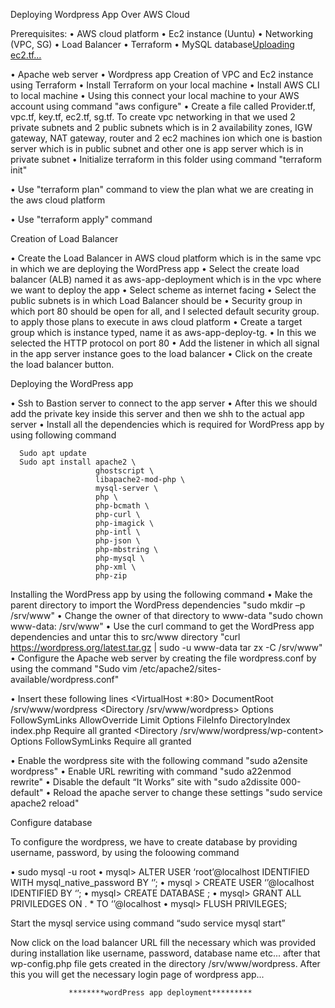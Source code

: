 Deploying Wordpress App Over AWS Cloud


Prerequisites:
•  AWS cloud platform
•  Ec2 instance (Uuntu)
•  Networking (VPC, SG)
•  Load Balancer
•  Terraform
•  MySQL database[Uploading ec2.tf…]()

•  Apache web server
•  Wordpress app
Creation of VPC and Ec2 instance using Terraform
• Install Terraform on your local machine
• Install AWS CLI to local machine
• Using this connect your local machine to your AWS account using command "aws configure"
• Create a file called Provider.tf, vpc.tf, key.tf, ec2.tf, sg.tf. To create vpc networking in that we used 2
private subnets and 2 public subnets which is in 2 availability zones, IGW gateway, NAT gateway, router
and 2 ec2 machines ion which one is bastion server which is in public subnet and other one is app server
which is in private subnet
• Initialize terraform in this folder using command "terraform init"

• Use "terraform plan" command to view the plan what we are creating in the aws cloud platform

• Use "terraform apply" command


Creation of Load Balancer

• Create the Load Balancer in AWS cloud platform which is in the same vpc in which we are
deploying the WordPress app
• Select the create load balancer (ALB) named it as aws-app-deployment which is in the vpc where
we want to deploy the app
• Select scheme as internet facing
• Select the public subnets is in which Load Balancer should be
• Security group in which port 80 should be open for all, and I selected default security group. to apply those plans to execute in aws cloud platform
• Create a target group which is instance typed, name it as aws-app-deploy-tg.
• In this we selected the HTTP protocol on port 80
• Add the listener in which all signal in the app server instance goes to the load balancer
• Click on the create the load balancer button.

Deploying the WordPress app

• Ssh to Bastion server to connect to the app server
• After this we should add the private key inside this server and then we shh to the actual app server
• Install all the dependencies which is required for WordPress app by using following command

      Sudo apt update
      Sudo apt install apache2 \
                       ghostscript \
                       libapache2-mod-php \
                       mysql-server \ 
                       php \
                       php-bcmath \
                       php-curl \
                       php-imagick \ 
                       php-intl \ 
                       php-json \
                       php-mbstring \
                       php-mysql \ 
                       php-xml \
                       php-zip


Installing the WordPress app by using the following command
• Make the parent directory to import the WordPress dependencies
        "sudo mkdir –p /srv/www"
• Change the owner of that directory to www-data
        "sudo chown www-data: /srv/www"
• Use the curl command to get the WordPress app dependencies and untar this to src/www directory
        "curl https://wordpress.org/latest.tar.gz | sudo -u www-data tar zx -C /srv/www"
• Configure the Apache web server by creating the file wordpress.conf by using the command
         "Sudo vim /etc/apache2/sites-available/wordpress.conf"

• Insert these following lines
                <VirtualHost *:80>
           DocumentRoot /srv/www/wordpress
             <Directory /srv/www/wordpress>
            Options FollowSymLinks
         AllowOverride Limit Options FileInfo
         DirectoryIndex index.php
              Require all granted
                  </Directory>
         <Directory /srv/www/wordpress/wp-content>
              Options FollowSymLinks
               Require all granted
         </Directory>
         </VirtualHost>

• Enable the wordpress site with the following command
      "sudo a2ensite wordpress"
• Enable URL rewriting with command
      "sudo a22enmod rewrite"
• Disable the default “It Works” site with
      "sudo a2dissite 000-default"
• Reload the apache server to change these settings
       "sudo service apache2 reload"


Configure database

To configure the wordpress, we have to create database by providing username, password, by
using the foloowing command

• sudo mysql -u root
• mysql> ALTER USER ‘root’@localhost IDENTIFIED WITH mysql_native_password BY ‘<PASSWORD>’;
• mysql > CREATE USER ‘<USERNAME>’@localhost IDENTIFIED BY ‘<PASSWORD>’;
• mysql> CREATE DATABASE <DATABASENAME>;
• mysql> GRANT ALL PRIVILEDGES ON <DATABASENAME>. * TO ‘<USERNAME>’@localhost
• mysql> FLUSH PRIVILEGES;

Start the mysql service using command “sudo service mysql start”

Now click on the load balancer URL fill the necessary which was provided during installation like username, password, database name etc...
after that wp-config.php file gets created in the directory /srv/www/wordpress.
After this you will get the necessary login page of wordpress app...

                 ********wordPress app deployment*********















